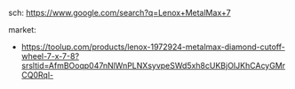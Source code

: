 sch: https://www.google.com/search?q=Lenox+MetalMax+7

market:
- https://toolup.com/products/lenox-1972924-metalmax-diamond-cutoff-wheel-7-x-7-8?srsltid=AfmBOoqp047nNlWnPLNXsyvpeSWd5xh8cUKBjOIJKhCAcyGMrCQ0Rql-
